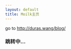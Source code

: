 ```yaml
---
layout: default
title: Moilk主页
---
```

<head>
<meta http-equiv="refresh" content="1;url=http://duras.wang/blog"> 
</head>

go to http://duras.wang/blog/
### 跳转中...